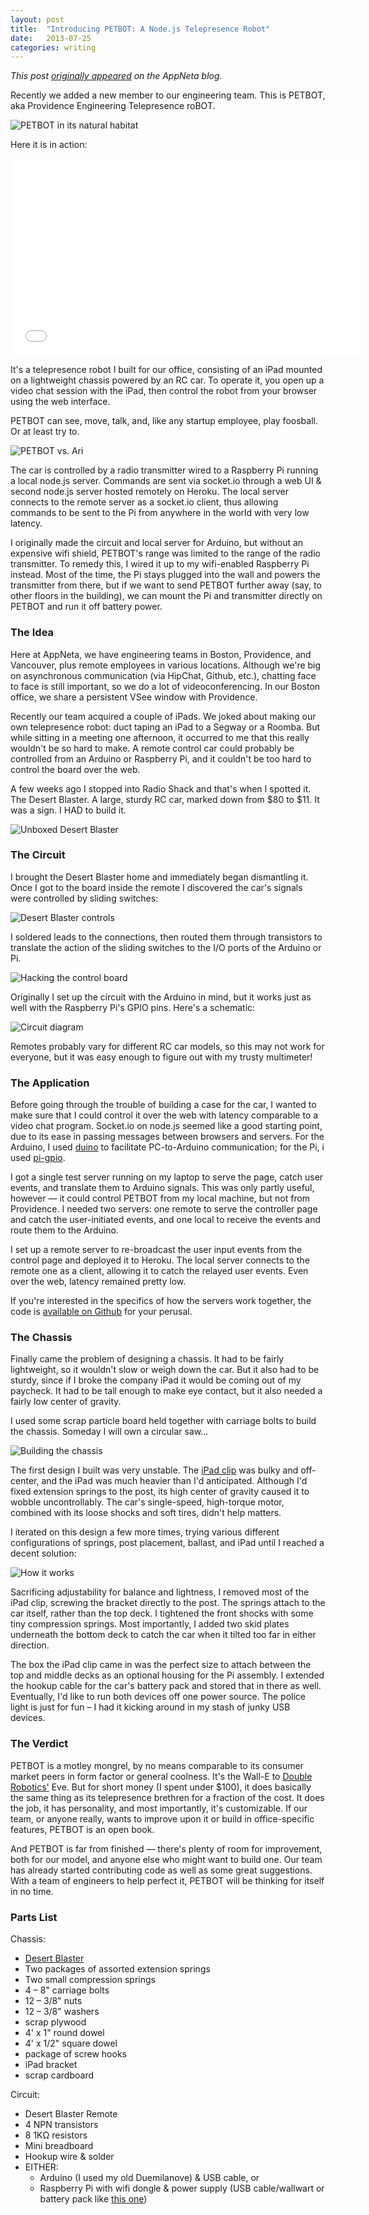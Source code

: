 ```yaml
---
layout: post
title:  "Introducing PETBOT: A Node.js Telepresence Robot"
date:   2013-07-25
categories: writing
---
```


_This post [originally appeared](http://www.appneta.com/blog/telepresence-robot/) on the AppNeta blog._

Recently we added a new member to our engineering team. This is PETBOT, aka Providence Engineering Telepresence roBOT.

<img class="center" src="/img/posts/petbotlogo.jpg" alt="PETBOT in its natural habitat" />

Here it is in action:

<div class="embed">
	<iframe width="560" height="315" src="//www.youtube.com/embed/Um5w7s2qQt8" frameborder="0" allowfullscreen></iframe>
</div>

It's a telepresence robot I built for our office, consisting of an iPad mounted on a lightweight chassis powered by an RC car. To operate it, you open up a video chat session with the iPad, then control the robot from your browser using the web interface.

PETBOT can see, move, talk, and, like any startup employee, play foosball. Or at least try to.

<img class="center" src="/img/posts/petbot8.jpg" alt="PETBOT vs. Ari" />

The car is controlled by a radio transmitter wired to a Raspberry Pi running a local node.js server. Commands are sent via socket.io through a web UI & second node.js server hosted remotely on Heroku. The local server connects to the remote server as a socket.io client, thus allowing commands to be sent to the Pi from anywhere in the world with very low latency.

I originally made the circuit and local server for Arduino, but without an expensive wifi shield, PETBOT's range was limited to the range of the radio transmitter. To remedy this, I wired it up to my wifi-enabled Raspberry Pi instead. Most of the time, the Pi stays plugged into the wall and powers the transmitter from there, but if we want to send PETBOT further away (say, to other floors in the building), we can mount the Pi and transmitter directly on PETBOT and run it off battery power.

### The Idea

Here at AppNeta, we have engineering teams in Boston, Providence, and Vancouver, plus remote employees in various locations. Although we're big on asynchronous communication (via HipChat, Github, etc.), chatting face to face is still important, so we do a lot of videoconferencing. In our Boston office, we share a persistent VSee window with Providence.

Recently our team acquired a couple of iPads. We joked about making our own telepresence robot: duct taping an iPad to a Segway or a Roomba. But while sitting in a meeting one afternoon, it occurred to me that this really wouldn't be so hard to make. A remote control car could probably be controlled from an Arduino or Raspberry Pi, and it couldn't be too hard to control the board over the web.

A few weeks ago I stopped into Radio Shack and that's when I spotted it. The Desert Blaster. A large, sturdy RC car, marked down from $80 to $11. It was a sign. I HAD to build it.

<img class="center" src="/img/posts/petbot1.jpg" alt="Unboxed Desert Blaster" />

### The Circuit

I brought the Desert Blaster home and immediately began dismantling it. Once I got to the board inside the remote I discovered the car's signals were controlled by sliding switches:

<img class="center" src="/img/posts/petbot2.jpg" alt="Desert Blaster controls" />

I soldered leads to the connections, then routed them through transistors to translate the action of the sliding switches to the I/O ports of the Arduino or Pi.

<img class="center" src="/img/posts/petbot3.jpg" alt="Hacking the control board" />

Originally I set up the circuit with the Arduino in mind, but it works just as well with the Raspberry Pi's GPIO pins. Here's a schematic:

<img class="center" src="/img/posts/petbot4.jpg" alt="Circuit diagram" />

Remotes probably vary for different RC car models, so this may not work for everyone, but it was easy enough to figure out with my trusty multimeter!

### The Application

Before going through the trouble of building a case for the car, I wanted to make sure that I could control it over the web with latency comparable to a video chat program. Socket.io on node.js seemed like a good starting point, due to its ease in passing messages between browsers and servers. For the Arduino, I used [duino](https://github.com/ecto/duino) to facilitate PC-to-Arduino communication; for the Pi, i used [pi-gpio](https://github.com/rakeshpai/pi-gpio).

I got a single test server running on my laptop to serve the page, catch user events, and translate them to Arduino signals. This was only partly useful, however — it could control PETBOT from my local machine, but not from Providence. I needed two servers: one remote to serve the controller page and catch the user-initiated events, and one local to receive the events and route them to the Arduino.

I set up a remote server to re-broadcast the user input events from the control page and deployed it to Heroku. The local server connects to the remote one as a client, allowing it to catch the relayed user events. Even over the web, latency remained pretty low.

If you're interested in the specifics of how the servers work together, the code is [available on Github](https://github.com/arizzitano/petbot) for your perusal.

### The Chassis

Finally came the problem of designing a chassis. It had to be fairly lightweight, so it wouldn't slow or weigh down the car. But it also had to be sturdy, since if I broke the company iPad it would be coming out of my paycheck. It had to be tall enough to make eye contact, but it also needed a fairly low center of gravity.

I used some scrap particle board held together with carriage bolts to build the chassis. Someday I will own a circular saw...

<img class="center" src="/img/posts/petbot5.jpg" alt="Building the chassis" />

The first design I built was very unstable. The [iPad clip](http://www.amazon.com/Talent-iMS-1-Music-Stand-Holder/dp/B007K7JTY4) was bulky and off-center, and the iPad was much heavier than I'd anticipated. Although I'd fixed extension springs to the post, its high center of gravity caused it to wobble uncontrollably. The car's single-speed, high-torque motor, combined with its loose shocks and soft tires, didn't help matters.

I iterated on this design a few more times, trying various different configurations of springs, post placement, ballast, and iPad until I reached a decent solution:

<img class="center" src="/img/posts/petbot_diagram.jpg" alt="How it works" />

Sacrificing adjustability for balance and lightness, I removed most of the iPad clip, screwing the bracket directly to the post. The springs attach to the car itself, rather than the top deck. I tightened the front shocks with some tiny compression springs. Most importantly, I added two skid plates underneath the bottom deck to catch the car when it tilted too far in either direction.

The box the iPad clip came in was the perfect size to attach between the top and middle decks as an optional housing for the Pi assembly. I extended the hookup cable for the car's battery pack and stored that in there as well. Eventually, I'd like to run both devices off one power source. The police light is just for fun – I had it kicking around in my stash of junky USB devices.

### The Verdict

PETBOT is a motley mongrel, by no means comparable to its consumer market peers in form factor or general coolness. It's the Wall-E to [Double Robotics'](http://www.doublerobotics.com/) Eve. But for short money (I spent under $100), it does basically the same thing as its telepresence brethren for a fraction of the cost. It does the job, it has personality, and most importantly, it's customizable. If our team, or anyone really, wants to improve upon it or build in office-specific features, PETBOT is an open book.

And PETBOT is far from finished — there's plenty of room for improvement, both for our model, and anyone else who might want to build one. Our team has already started contributing code as well as some great suggestions. With a team of engineers to help perfect it, PETBOT will be thinking for itself in no time.

### Parts List

Chassis:

* [Desert Blaster](http://www.toysrus.com/buy/vehicles-hobby-r-c/vehicles-play-sets/cars/fast-lane-desert-blaster-1-12-scale-radio-control-vehicle-red-5f5f2e8-12925247)
* Two packages of assorted extension springs
* Two small compression springs
* 4 – 8" carriage bolts
* 12 – 3/8" nuts
* 12 – 3/8" washers
* scrap plywood
* 4' x 1" round dowel
* 4' x 1/2" square dowel
* package of screw hooks
* iPad bracket
* scrap cardboard

Circuit:

* Desert Blaster Remote
* 4 NPN transistors
* 8 1K&#937; resistors
* Mini breadboard
* Hookup wire & solder
* EITHER:
	* Arduino (I used my old Duemilanove) & USB cable, or
	* Raspberry Pi with wifi dongle & power supply (USB cable/wallwart or battery pack like [this one](http://www.amazon.com/Gomadic-Advanced-Raspberry-Battery-Charge/dp/B00BR22W0Q/))
